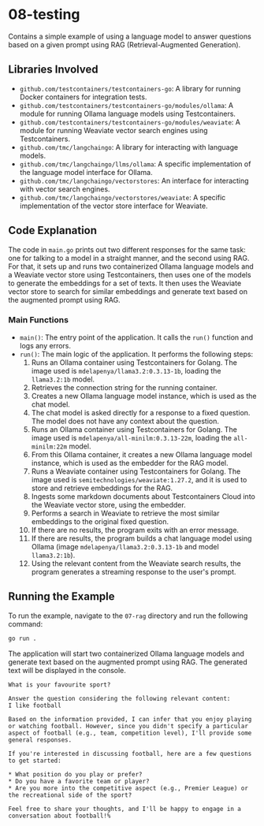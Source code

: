 # 08-testing

Contains a simple example of using a language model to answer questions based on a given prompt using RAG (Retrieval-Augmented Generation).

## Libraries Involved

- `github.com/testcontainers/testcontainers-go`: A library for running Docker containers for integration tests.
- `github.com/testcontainers/testcontainers-go/modules/ollama`: A module for running Ollama language models using Testcontainers.
- `github.com/testcontainers/testcontainers-go/modules/weaviate`: A module for running Weaviate vector search engines using Testcontainers.
- `github.com/tmc/langchaingo`: A library for interacting with language models.
- `github.com/tmc/langchaingo/llms/ollama`: A specific implementation of the language model interface for Ollama.
- `github.com/tmc/langchaingo/vectorstores`: An interface for interacting with vector search engines.
- `github.com/tmc/langchaingo/vectorstores/weaviate`: A specific implementation of the vector store interface for Weaviate.

## Code Explanation

The code in `main.go` prints out two different responses for the same task: one for talking to a model in a straight manner, and the second using RAG. For that, it sets up and runs two containerized Ollama language models and a Weaviate vector store using Testcontainers, then uses one of the models to generate the embeddings for a set of texts. It then uses the Weaviate vector store to search for similar embeddings and generate text based on the augmented prompt using RAG.

### Main Functions

- `main()`: The entry point of the application. It calls the `run()` function and logs any errors.
- `run()`: The main logic of the application. It performs the following steps:
  1. Runs an Ollama container using Testcontainers for Golang. The image used is `mdelapenya/llama3.2:0.3.13-1b`, loading the `llama3.2:1b` model.
  2. Retrieves the connection string for the running container.
  3. Creates a new Ollama language model instance, which is used as the chat model.
  4. The chat model is asked directly for a response to a fixed question. The model does not have any context about the question.
  1. Runs an Ollama container using Testcontainers for Golang. The image used is `mdelapenya/all-minilm:0.3.13-22m`, loading the `all-minilm:22m` model.
  3. From this Ollama container, it creates a new Ollama language model instance, which is used as the embedder for the RAG model.
  4. Runs a Weaviate container using Testcontainers for Golang. The image used is `semitechnologies/weaviate:1.27.2`, and it is used to store and retrieve embeddings for the RAG.
  5. Ingests some markdown documents about Testcontainers Cloud into the Weaviate vector store, using the embedder.
  6. Performs a search in Weaviate to retrieve the most similar embeddings to the original fixed question.
  7. If there are no results, the program exits with an error message.
  8. If there are results, the program builds a chat language model using Ollama (image `mdelapenya/llama3.2:0.3.13-1b` and model `llama3.2:1b`).
  9. Using the relevant content from the Weaviate search results, the program generates a streaming response to the user's prompt.

## Running the Example

To run the example, navigate to the `07-rag` directory and run the following command:

```sh
go run .
```

The application will start two containerized Ollama language models and generate text based on the augmented prompt using RAG. The generated text will be displayed in the console.

```shell
What is your favourite sport?

Answer the question considering the following relevant content:
I like football

Based on the information provided, I can infer that you enjoy playing or watching football. However, since you didn't specify a particular aspect of football (e.g., team, competition level), I'll provide some general responses.

If you're interested in discussing football, here are a few questions to get started:

* What position do you play or prefer?
* Do you have a favorite team or player?
* Are you more into the competitive aspect (e.g., Premier League) or the recreational side of the sport?

Feel free to share your thoughts, and I'll be happy to engage in a conversation about football!% 
```
